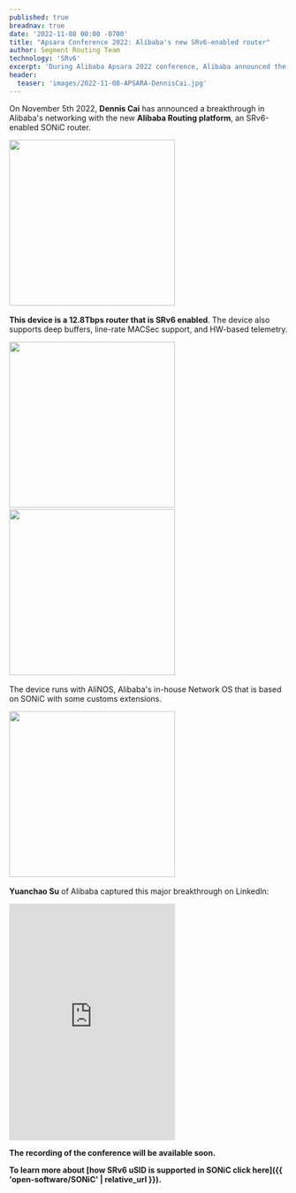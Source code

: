 ```yaml
---
published: true
breadnav: true
date: '2022-11-08 00:00 -0700'
title: "Apsara Conference 2022: Alibaba's new SRv6-enabled router"
author: Segment Routing Team
technology: 'SRv6'
excerpt: 'During Alibaba Apsara 2022 conference, Alibaba announced the Alibaba Routing Platform, a new SRv6-enabled whitebox router. This is a 12.8Tbps device based on SONiC. It is a key component of Alibaba Predictable Network.'
header:
  teaser: 'images/2022-11-08-APSARA-DennisCai.jpg'
---
```


On November 5th 2022, **Dennis Cai** has announced a breakthrough in Alibaba's networking with the new **Alibaba Routing platform**, an SRv6-enabled SONiC router.

<img src="{{ 'images/2022-11-08-APSARA-DennisCai.jpg' | relative_url }}" width="300">
&nbsp;

**This device is a 12.8Tbps router that is SRv6 enabled**. The device also supports deep buffers, line-rate MACSec support, and HW-based telemetry.

<img src="{{ 'images/2022-11-08-APSARA-Alibaba-SRv6-router.jpeg' | relative_url }}" width="300">
&nbsp;
<img src="{{ 'images/2022-11-08-APSARA-Hardware.jpg' | relative_url }}" width="300">
&nbsp;

The device runs with AliNOS, Alibaba's in-house Network OS that is based on SONiC with some customs extensions.

<img src="{{ 'images/2022-11-08-APSARA-Alibaba-SRv6-router-AliNOS.jpeg' | relative_url }}" width="300">
&nbsp;

**Yuanchao Su** of Alibaba captured this major breakthrough on LinkedIn:

<iframe src="https://www.linkedin.com/embed/feed/update/urn:li:share:6994516951448375296" height="428" width="300" frameborder="0" allowfullscreen="" title="Embedded post"></iframe>

**The recording of the conference will be available soon.**

**To learn more about [how SRv6 uSID is supported in SONiC click here]({{ 'open-software/SONiC' | relative_url }}).**


